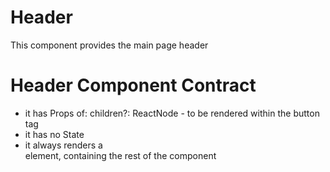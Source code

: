 # Header

This component provides the main page header

# Header Component Contract

* it has Props of:
	children?: ReactNode - to be rendered within the button tag
* it has no State
* it always renders a <div> element, containing the rest of the component
